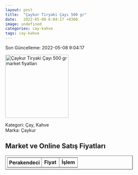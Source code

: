 ```yaml
---
layout: post
title:  "Çaykur Tiryaki Çayı 500 gr"
date:   2022-05-08 6:04:17 +0300
image: undefined
categories: cay-kahve
tags: cay-kahve
---
```


Son Güncelleme: 2022-05-08 9:04:17

<img src="undefined" width="200" alt="Çaykur Tiryaki Çayı 500 gr market fiyatları" />

Kategori: Çay, Kahve
<br />
Marka: Çaykur

<h2>Market ve Online Satış Fiyatları</h2>

<table border="1" style="padding: 5px;width:80%;">
  <tr>
    <td style="padding: 5px;"><strong>Perakendeci</strong></td>
    <td><strong>Fiyat</strong></td>
    <td><strong>İşlem</strong></td>
  </tr>
  
</table>
